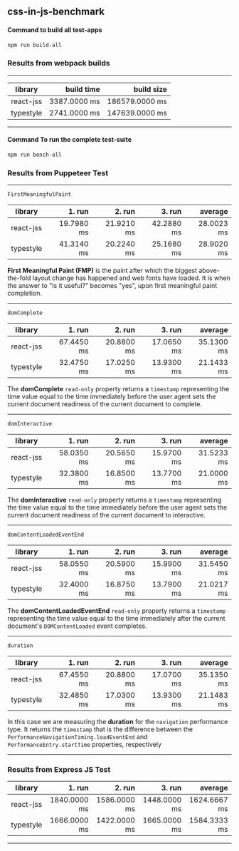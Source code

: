 ## css-in-js-benchmark

#### Command to build all test-apps

```bash
npm run build-all
```

### Results from webpack builds

---

|library|build time|build size|
|-------|-----:|-----:|
|react-jss|3387.0000 ms|186579.0000 ms|
|typestyle|2741.0000 ms|147639.0000 ms|


---

#### Command To run the complete test-suite

```bash
npm run bench-all
```

### Results from Puppeteer Test

---

`FirstMeaningfulPaint`

|library|1. run|2. run|3. run|average|
|-------|-----:|-----:|-----:|------:|
|react-jss|19.7980 ms|21.9210 ms|42.2880 ms|28.0023 ms|
|typestyle|41.3140 ms|20.2240 ms|25.1680 ms|28.9020 ms|


**First Meaningful Paint (FMP)** is the paint after which the biggest above-the-fold layout change has happened and web fonts have loaded.  It is when the answer to "Is it useful?" becomes "yes", upon first meaningful paint completion.

---

`domComplete`

|library|1. run|2. run|3. run|average|
|-------|-----:|-----:|-----:|------:|
|react-jss|67.4450 ms|20.8800 ms|17.0650 ms|35.1300 ms|
|typestyle|32.4750 ms|17.0250 ms|13.9300 ms|21.1433 ms|


The **domComplete** `read-only` property returns a `timestamp` representing the time value equal to the time immediately before the user agent sets the current document readiness of the current document to complete.

---

`domInteractive`

|library|1. run|2. run|3. run|average|
|-------|-----:|-----:|-----:|------:|
|react-jss|58.0350 ms|20.5650 ms|15.9700 ms|31.5233 ms|
|typestyle|32.3800 ms|16.8500 ms|13.7700 ms|21.0000 ms|


The **domInteractive** `read-only` property returns a `timestamp` representing the time value equal to the time immediately before the user agent sets the current document readiness of the current document to interactive.

---

`domContentLoadedEventEnd`

|library|1. run|2. run|3. run|average|
|-------|-----:|-----:|-----:|------:|
|react-jss|58.0550 ms|20.5900 ms|15.9900 ms|31.5450 ms|
|typestyle|32.4000 ms|16.8750 ms|13.7900 ms|21.0217 ms|


The **domContentLoadedEventEnd** `read-only` property returns a `timestamp` representing the time value equal to the time immediately after the current document's `DOMContentLoaded` event completes.

---

`duration`

|library|1. run|2. run|3. run|average|
|-------|-----:|-----:|-----:|------:|
|react-jss|67.4550 ms|20.8800 ms|17.0700 ms|35.1350 ms|
|typestyle|32.4850 ms|17.0300 ms|13.9300 ms|21.1483 ms|


In this case we are measuring the **duration** for the `navigation` performance type. It returns the `timestamp` that is the difference between the `PerformanceNavigationTiming.loadEventEnd` and `PerformanceEntry.startTime` properties, respectively

---

### Results from Express JS Test

|library|1. run|2. run|3. run|average|
|-------|-----:|-----:|-----:|------:|
|react-jss|1840.0000 ms|1586.0000 ms|1448.0000 ms|1624.6667 ms|
|typestyle|1666.0000 ms|1422.0000 ms|1665.0000 ms|1584.3333 ms|


---
